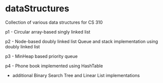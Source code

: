 # dataStructures
Collection of various data structures for CS 310

p1 - 
Circular array-based singly linked list

p2 - 
Node-based doubly linked list
Queue and stack implementation using doubly linked list

p3 -
MinHeap based priority queue

p4 -
Phone book implemented using HashTable
- additional Binary Search Tree and Linear List implementations
